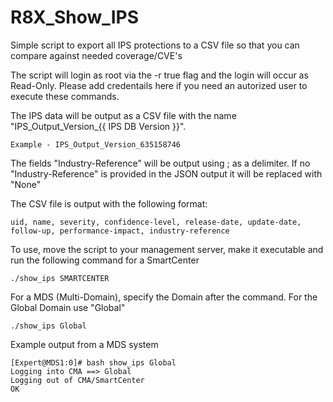 # R8X_Show_IPS
Simple script to export all IPS protections to a CSV file so that you can compare against needed coverage/CVE's

The script will login as root via the -r true flag and the login will occur as Read-Only.  Please add credentails here if you need an autorized user to execute these commands.

The IPS data will be output as a CSV file with the name "IPS_Output_Version_{{ IPS DB Version }}".  

```
Example - IPS_Output_Version_635158746
```

The fields "Industry-Reference" will be output using ; as a delimiter.  If no "Industry-Reference" is provided in the JSON output it will be replaced with "None"

The CSV file is output with the following format:
```
uid, name, severity, confidence-level, release-date, update-date, follow-up, performance-impact, industry-reference
```

To use, move the script to your management server, make it executable and run the following command for a SmartCenter

```
./show_ips SMARTCENTER
```

For a MDS (Multi-Domain), specify the Domain after the command.  For the Global Domain use "Global"

```
./show_ips Global
```

Example output from a MDS system

```
[Expert@MDS1:0]# bash show_ips Global
Logging into CMA ==> Global
Logging out of CMA/SmartCenter
OK
```
